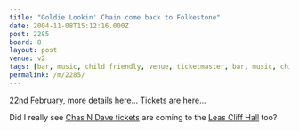 ```yaml
---
title: "Goldie Lookin' Chain come back to Folkestone"
date: 2004-11-08T15:12:16.000Z
post: 2285
board: 8
layout: post
venue: v2
tags: [bar, music, child friendly, venue, ticketmaster, bar, music, child friendly, venue, ticketmaster, popex, leas cliff hall]
permalink: /m/2285/
---
```

<a href="http://www.popex.com/popEx/1/2/8/5/6/3/5/">22nd February, more details here</a>... <a href="http://www.ticketmaster.co.uk/cgi/asp_events/byid.asp?event_id=17003968C2F4B418&category=CONCERTS&affiliate=POPE">Tickets are here</a>...

Did I really see <a href="http://www.ticketmaster.co.uk/cgi/asp_events/searchresults.asp?criteria=event&amp;affiliate=POPE&amp;searchstring=Chas%20N%20Dave">Chas N Dave tickets</a> are coming to the <a href="/wiki/leas+cliff+hall">Leas Cliff Hall</a> too?
